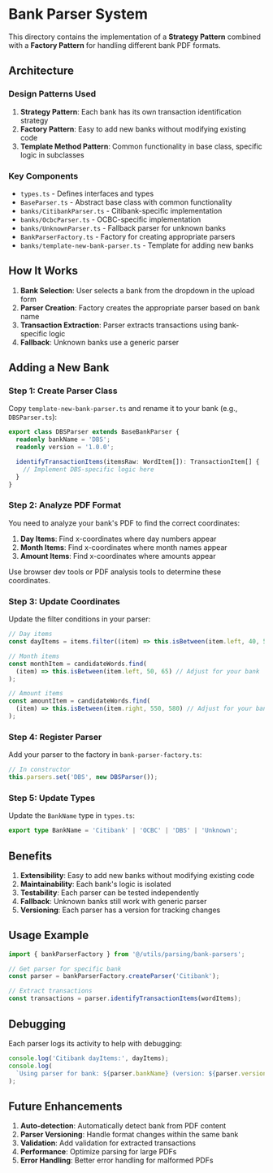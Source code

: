 # Bank Parser System

This directory contains the implementation of a **Strategy Pattern** combined with a **Factory Pattern** for handling different bank PDF formats.

## Architecture

### Design Patterns Used

1. **Strategy Pattern**: Each bank has its own transaction identification strategy
2. **Factory Pattern**: Easy to add new banks without modifying existing code
3. **Template Method Pattern**: Common functionality in base class, specific logic in subclasses

### Key Components

- `types.ts` - Defines interfaces and types
- `BaseParser.ts` - Abstract base class with common functionality
- `banks/CitibankParser.ts` - Citibank-specific implementation
- `banks/OcbcParser.ts` - OCBC-specific implementation
- `banks/UnknownParser.ts` - Fallback parser for unknown banks
- `BankParserFactory.ts` - Factory for creating appropriate parsers
- `banks/template-new-bank-parser.ts` - Template for adding new banks

## How It Works

1. **Bank Selection**: User selects a bank from the dropdown in the upload form
2. **Parser Creation**: Factory creates the appropriate parser based on bank name
3. **Transaction Extraction**: Parser extracts transactions using bank-specific logic
4. **Fallback**: Unknown banks use a generic parser

## Adding a New Bank

### Step 1: Create Parser Class

Copy `template-new-bank-parser.ts` and rename it to your bank (e.g., `DBSParser.ts`):

```typescript
export class DBSParser extends BaseBankParser {
  readonly bankName = 'DBS';
  readonly version = '1.0.0';

  identifyTransactionItems(itemsRaw: WordItem[]): TransactionItem[] {
    // Implement DBS-specific logic here
  }
}
```

### Step 2: Analyze PDF Format

You need to analyze your bank's PDF to find the correct coordinates:

1. **Day Items**: Find x-coordinates where day numbers appear
2. **Month Items**: Find x-coordinates where month names appear
3. **Amount Items**: Find x-coordinates where amounts appear

Use browser dev tools or PDF analysis tools to determine these coordinates.

### Step 3: Update Coordinates

Update the filter conditions in your parser:

```typescript
// Day items
const dayItems = items.filter((item) => this.isBetween(item.left, 40, 50)); // Adjust for your bank

// Month items
const monthItem = candidateWords.find(
  (item) => this.isBetween(item.left, 50, 65) // Adjust for your bank
);

// Amount items
const amountItem = candidateWords.find(
  (item) => this.isBetween(item.right, 550, 580) // Adjust for your bank
);
```

### Step 4: Register Parser

Add your parser to the factory in `bank-parser-factory.ts`:

```typescript
// In constructor
this.parsers.set('DBS', new DBSParser());
```

### Step 5: Update Types

Update the `BankName` type in `types.ts`:

```typescript
export type BankName = 'Citibank' | 'OCBC' | 'DBS' | 'Unknown';
```

## Benefits

1. **Extensibility**: Easy to add new banks without modifying existing code
2. **Maintainability**: Each bank's logic is isolated
3. **Testability**: Each parser can be tested independently
4. **Fallback**: Unknown banks still work with generic parser
5. **Versioning**: Each parser has a version for tracking changes

## Usage Example

```typescript
import { bankParserFactory } from '@/utils/parsing/bank-parsers';

// Get parser for specific bank
const parser = bankParserFactory.createParser('Citibank');

// Extract transactions
const transactions = parser.identifyTransactionItems(wordItems);
```

## Debugging

Each parser logs its activity to help with debugging:

```typescript
console.log('Citibank dayItems:', dayItems);
console.log(
  `Using parser for bank: ${parser.bankName} (version: ${parser.version})`
);
```

## Future Enhancements

1. **Auto-detection**: Automatically detect bank from PDF content
2. **Parser Versioning**: Handle format changes within the same bank
3. **Validation**: Add validation for extracted transactions
4. **Performance**: Optimize parsing for large PDFs
5. **Error Handling**: Better error handling for malformed PDFs
